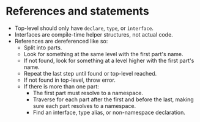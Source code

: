 # References and statements

- Top-level should only have `declare`, `type`, or `interface`.
- Interfaces are compile-time helper structures, not actual code.
- References are dereferenced like so:
  - Split into parts.
  - Look for something at the same level with the first part's name.
  - If not found, look for something at a level higher with the first part's name.
  - Repeat the last step until found or top-level reached.
  - If not found in top-level, throw error.
  - If there is more than one part:
    - The first part must resolve to a namespace.
    - Traverse for each part after the first and before the last, making sure each part resolves to a namespace.
    - Find an interface, type alias, or non-namespace declaration.
